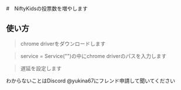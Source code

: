 #　NiftyKidsの投票数を増やします

## 使い方
>chrome driverをダウンロードします

>service = Service("")の中にchrome driverのパスを入力します

>遅延を設定します

わからないことはDiscord @yukina67にフレンド申請して聞いてください
